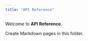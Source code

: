 ```yaml
---
title: "API Reference"
---
```


Welcome to **API Reference**.

Create Markdown pages in this folder.

